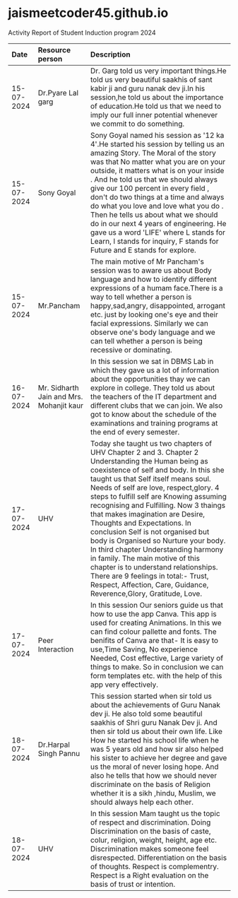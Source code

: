 # jaismeetcoder45.github.io
Activity Report of Student Induction program 2024

|Date|Resource person|Description|
|:-|:-|:-|
|15-07-2024|Dr.Pyare Lal garg| Dr. Garg told us very important things.He told us very beautiful saakhis of sant kabir ji and guru nanak dev ji.In his session,he told us about the importance of education.He told us that we need to imply our full inner potential whenever we commit to do something.|
|15-07-2024|Sony Goyal|Sony Goyal named his session as '12 ka 4'.He started his session by telling us an amazing Story. The Moral of the story was that No matter what you are on your outside, it matters what is on your inside . And he told us that we should always give our 100 percent in every field , don't do two things at a time and always do what you love and love what you do . Then he tells us about what we should do in our next 4 years of engineering. He gave us a word 'LIFE' where L stands for Learn, I stands for inquiry, F stands for Future and E stands for explore.|
|15-07-2024|Mr.Pancham|The main motive of Mr Pancham's session was to aware us about Body language and how to identify different expressions of a humam face.There is a way to tell whether a person is happy,sad,angry, disappointed, arrogant etc. just by looking one's eye and their facial expressions. Similarly we can observe one's body language and we can tell whether a person is being recessive or dominating.|
|16-07-2024|Mr. Sidharth Jain and Mrs. Mohanjit kaur|In this session we sat in DBMS Lab in which they gave us a lot of information about the opportunities thay we can explore in college. They told us about the teachers of the IT department and different clubs that we can join. We also got to know about the schedule of the examinations and training programs at the end of every semester.|
|17-07-2024|UHV|Today she taught us two chapters of UHV Chapter 2 and 3. Chapter 2 Understanding the Human being as coexistence of self and body. In this she taught us that Self itself means soul. Needs of self are love, respect,glory. 4 steps to fulfill self are Knowing assuming recognising and Fulfilling. Now 3 thaings that makes imagination are Desire, Thoughts and Expectations. In conclusion Self is not organised but body is Organised so Nurture your body. In third chapter Understanding harmony in family. The main motive of this chapter is to understand relationships. There are 9 feelings in total:- Trust, Respect, Affection, Care, Guidance, Reverence,Glory, Gratitude, Love.|
|17-07-2024|Peer Interaction|In this session Our seniors guide us that how to use the app Canva. This app is used for creating Animations. In this we can find colour pallette and fonts. The benifits of Canva are that- It is easy to use,Time Saving, No experience Needed, Cost effective, Large variety of things to make. So in conclusion we can form templates etc. with the help of this app very effectively.|
|18-07-2024|Dr.Harpal Singh Pannu|This session started when sir told us about the achievements of Guru Nanak dev ji. He also told some beautiful saakhis of Shri guru Nanak Dev ji. And then sir told us about their own life. Like How he started his school life when he was 5 years old and how sir also helped his sister to achieve her degree and gave us the moral of never losing hope. And also he tells that how we should never discriminate on the basis of Religion whether it is a sikh ,hindu, Muslim, we should always help each other.|
18-07-2024|UHV|In this session Mam taught us the topic of respect and discrimination. Doing Discrimination on the basis of caste, colur, religion, weight, height, age etc. Discrimination makes someone feel disrespected. Differentiation on the basis of thoughts. Respect is complementry. Respect is a Right evaluation on the basis of trust or intention.|
